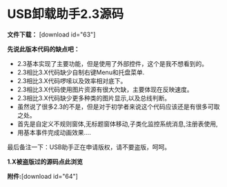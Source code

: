 # USB卸载助手2.3源码

<!-- more -->

**文件下载：** [download id="63"] 

**先说此版本代码的缺点吧：**

*   2.3基本实现了主要功能，但是使用了外部控件，这个是我不想看到的。
*   2.3相比3.X代码缺少自制右键Menu和托盘菜单.
*   2.3相比3.X代码啰嗦以及效率相对底下。
*   2.3相比3.X代码使用图片资源有很大欠缺，主要体现在反映速度。
*   2.3相比3.X代码缺少更多种类的图片显示,以及总线判断。
*   虽然说了很多2.3的不是，但是对于初学者来说这个代码应该还是有很多可取之处。
*   首先是自定义不规则窗体,无标题窗体移动,子类化监控系统消息,注册表使用,
*   用基本事件完成动画效果....


最后备注一下：USB助手正在申请版权，请不要盗版，呵呵。 

**1.X被盗版过的源码点此浏览**

**附件:**[download id="64"]

